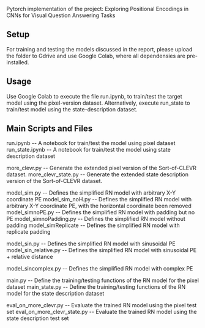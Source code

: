 Pytorch implementation of the project: Exploring Positional Encodings in CNNs for Visual Question Answering Tasks

## Setup

For training and testing the models discussed in the report, please upload the folder to Gdrive and use Google Colab, where all dependensies are pre-installed.

## Usage

Use Google Colab to execute the file run.ipynb, to train/test the target model using the pixel-version dataset. Alternatively, execute run_state to train/test model using the state-description dataset.

## Main Scripts and Files

run.ipynb -- A notebook for train/test the model using pixel dataset
run_state.ipynb -- A notebook for train/test the model using state description dataset

more_clevr.py -- Generate the extended pixel version of the Sort-of-CLEVR dataset.
more_clevr_state.py -- Generate the extended state description version of the Sort-of-CLEVR dataset.

model_sim.py -- Defines the simplified RN model with arbitrary X-Y coordinate PE
model_sim_noH.py -- Defines the simplified RN model with arbitrary X-Y coordinate PE, with the horizontal coordinate been removed
model_simnoPE.py -- Defines the simplified RN model with padding but no PE
model_simnoPadding.py -- Defines the simplified RN model without padding
model_simReplicate -- Defines the simplified RN model with replicate padding

model_sin.py -- Defines the simplified RN model with sinusoidal PE
model_sin_relative.py -- Defines the simplified RN model with sinusoidal PE + relative distance

model_sincomplex.py -- Defines the simplified RN model with complex PE

main.py -- Define the training/testing functions of the RN model for the pixel dataset
main_state.py -- Define the training/testing functions of the RN model for the state description dataset

eval_on_more_clevr.py -- Evaluate the trained RN model using the pixel test set
eval_on_more_clevr_state.py -- Evaluate the trained RN model using the state description test set
